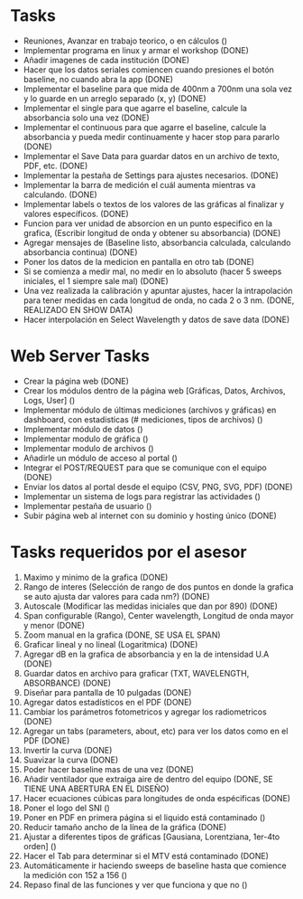 # Tasks  
- Reuniones, Avanzar en trabajo teorico, o en cálculos ()
- Implementar programa en linux y armar el workshop (DONE)
- Añadir imagenes de cada institución (DONE)
- Hacer que los datos seriales comiencen cuando presiones el botón baseline, no cuando abra la app (DONE)
- Implementar el baseline para que mida de 400nm a 700nm una sola vez y lo guarde en un arreglo separado (x, y) (DONE)
- Implementar el single para que agarre el baseline, calcule la absorbancia solo una vez (DONE)
- Implementar el continuous para que agarre el baseline, calcule la absorbancia y pueda medir continuamente y hacer stop para pararlo (DONE)
- Implementar el Save Data para guardar datos en un archivo de texto, PDF, etc. (DONE)
- Implementar la pestaña de Settings para ajustes necesarios. (DONE)
- Implementar la barra de medición el cuál aumenta mientras va calculando. (DONE)
- Implementar labels o textos de los valores de las gráficas al finalizar y valores específicos. (DONE)
- Funcion para ver unidad de absorcion en un punto especifico en la grafica, (Escribir longitud de onda y obtener su absorbancia) (DONE)
- Agregar mensajes de (Baseline listo, absorbancia calculada, calculando absorbancia continua) (DONE)
- Poner los datos de la medicion en pantalla en otro tab (DONE)
- Si se comienza a medir mal, no medir en lo absoluto (hacer 5 sweeps iniciales, el 1 siempre sale mal) (DONE)
- Una vez realizada la calibración y apuntar ajustes, hacer la intrapolación para tener medidas en cada longitud de onda, no cada 2 o 3 nm. (DONE, REALIZADO EN SHOW DATA)
- Hacer interpolación en Select Wavelength y datos de save data (DONE)

# Web Server Tasks
- Crear la página web (DONE)
- Crear los módulos dentro de la página web [Gráficas, Datos, Archivos, Logs, User] ()
- Implementar módulo de últimas mediciones (archivos y gráficas) en dashboard, con estadisticas (# mediciones, tipos de archivos) ()
- Implementar módulo de datos ()
- Implementar modulo de gráfica ()
- Implementar modulo de archivos ()
- Añadirle un módulo de acceso al portal ()
- Integrar el POST/REQUEST para que se comunique con el equipo (DONE)
- Enviar los datos al portal desde el equipo (CSV, PNG, SVG, PDF) (DONE)
- Implementar un sistema de logs para registrar las actividades ()
- Implementar pestaña de usuario ()
- Subir página web al internet con su dominio y hosting único (DONE)

# Tasks requeridos por el asesor
1. Maximo y minimo de la grafica (DONE) 
2. Rango de interes (Selección de rango de dos puntos en donde la grafica se auto ajusta dar valores para cada nm?) (DONE)
3. Autoscale (Modificar las medidas iniciales que dan por 890) (DONE)
4. Span configurable (Rango), Center wavelength, Longitud de onda mayor y menor (DONE)
5. Zoom manual en la grafica (DONE, SE USA EL SPAN)
6. Graficar lineal y no lineal (Logaritmica) (DONE)
7. Agregar dB en la grafica de absorbancia y en la de intensidad U.A (DONE)
8. Guardar datos en archivo para graficar (TXT, WAVELENGTH, ABSORBANCE) (DONE)
9. Diseñar para pantalla de 10 pulgadas (DONE)
10. Agregar datos estadísticos en el PDF (DONE)
11. Cambiar los parámetros fotometricos y agregar los radiometricos (DONE)
12. Agregar un tabs (parameters, about, etc) para ver los datos como en el PDF (DONE)
13. Invertir la curva (DONE)
14. Suavizar la curva (DONE)
15. Poder hacer baseline mas de una vez (DONE)
16. Añadir ventilador que extraiga aire de dentro del equipo (DONE, SE TIENE UNA ABERTURA EN EL DISEÑO)
17. Hacer ecuaciones cúbicas para longitudes de onda espécificas (DONE)
18. Poner el logo del SNI ()
19. Poner en PDF en primera página si el liquido está contaminado ()
20. Reducir tamaño ancho de la línea de la gráfica (DONE)
21. Ajustar a diferentes tipos de gráficas [Gausiana, Lorentziana, 1er-4to orden] ()
22. Hacer el Tab para determinar si el MTV está contaminado (DONE)
23. Automáticamente ir haciendo sweeps de baseline hasta que comience la medición con 152 a 156 ()
24. Repaso final de las funciones y ver que funciona y que no ()
